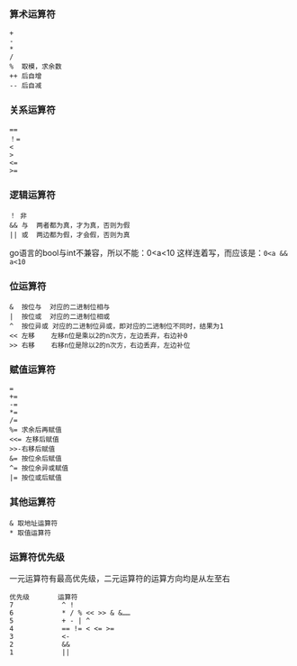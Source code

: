 
### 算术运算符
```
+
-
*
/
%  取模，求余数
++ 后自增
-- 后自减
```

### 关系运算符
```
==
！=
<
>
<=
>=
```
### 逻辑运算符
```
！ 非
&& 与  两者都为真，才为真，否则为假
|| 或  两边都为假，才会假，否则为真
```
go语言的bool与int不兼容，所以不能：0<a<10 这样连着写，而应该是：`0<a && a<10`
### 位运算符
```
&  按位与  对应的二进制位相与
|  按位或  对应的二进制位相或
^  按位异或 对应的二进制位异或，即对应的二进制位不同时，结果为1
<< 左移    左移n位是乘以2的n次方，左边丢弃，右边补0
>> 右移    右移n位是除以2的n次方，右边丢弃，左边补位
```

### 赋值运算符
```
=
+=
-=
*=
/=
%= 求余后再赋值
<<= 左移后赋值
>>-右移后赋值
&= 按位余后赋值
^= 按位余异或赋值
|= 按位或后赋值
```

### 其他运算符
```
& 取地址运算符
* 取值运算符
```

### 运算符优先级
一元运算符有最高优先级，二元运算符的运算方向均是从左至右
```
优先级       运算符
7            ^ !
6            * / % << >> & &……
5            + - | ^
4            == != < <= >= 
3            <-
2            &&
1            ||
```